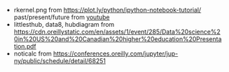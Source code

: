 * rkernel.png from https://plot.ly/python/ipython-notebook-tutorial/
past/present/future from [youtube](https://www.youtube.com/watch?v=7kDYfUe0Zhw&index=12&list=PL055Epbe6d5b572IRmYAHkUgcq3y6K3Ae&t=0s)
* littlesthub, data8, hubdiagram from https://cdn.oreillystatic.com/en/assets/1/event/285/Data%20science%20in%20US%20and%20Canadian%20higher%20education%20Presentation.pdf
* noticalc from https://conferences.oreilly.com/jupyter/jup-ny/public/schedule/detail/68251
